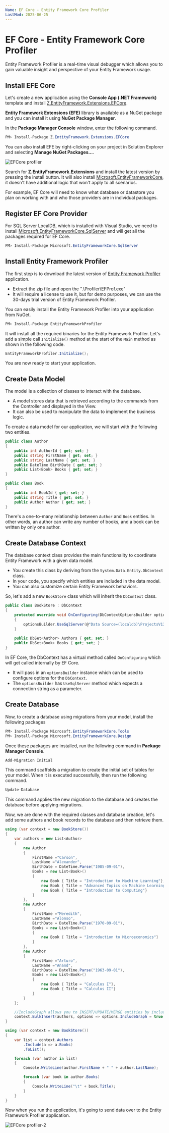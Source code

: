 ```yaml
---
Name: EF Core - Entity Framework Core Profiler
LastMod: 2025-06-25
---
```


# EF Core - Entity Framework Core Profiler

Entity Framework Profiler is a real-time visual debugger which allows you to gain valuable insight and perspective of your Entity Framework usage.

## Install EFE Core

Let's create a new application using the **Console App (.NET Framework)** template and install [Z.EntityFramework.Extensions.EFCore](https://www.nuget.org/packages/Z.EntityFramework.Extensions.EFCore/). 

**Entity Framework Extensions (EFE)** library is available as a NuGet package and you can install it using **NuGet Package Manager**.

In the **Package Manager Console** window, enter the following command.

```csharp
PM> Install-Package Z.EntityFramework.Extensions.EFCore
```

You can also install EFE by right-clicking on your project in Solution Explorer and selecting **Manage NuGet Packages...**. 

<img src="https://raw.githubusercontent.com/zzzprojects/docs/master/entityframework-extensions.net/images/efcore-profiler-1.png" alt="EFCore profiler">

Search for **Z.EntityFramework.Extensions** and install the latest version by pressing the install button. It will also install [Microsoft.EntityFrameworkCore](https://www.nuget.org/packages/Z.EntityFramework.Extensions.EFCore/), it doesn't have additional logic that won't apply to all scenarios.

For example, EF Core will need to know what database or datastore you plan on working with and who those providers are in individual packages.

## Register EF Core Provider

For SQL Server LocalDB, which is installed with Visual Studio, we need to install [Microsoft.EntityFrameworkCore.SqlServer](https://www.nuget.org/packages/Microsoft.EntityFrameworkCore.SqlServer) and will get all the packages required for EF Core.

```csharp
PM> Install-Package Microsoft.EntityFrameworkCore.SqlServer
```

## Install Entity Framework Profiler

The first step is to download the latest version of [Entity Framework Profiler](https://hibernatingrhinos.com/builds?product=uberprof&channel=Stable) application.

 - Extract the zip file and open the ".\Profiler\EFProf.exe"
 - It will require a license to use it, but for demo purposes, we can use the 30-days trial version of Entity Framework Profiler.

You can easily install the Entity Framework Profiler into your application from NuGet.

```csharp
PM> Install-Package EntityFrameworkProfiler
```
It will install all the required binaries for the Entity Framework Profiler. Let's add a simple call `Initialize()` method at the start of the `Main` method as shown in the following code.

```csharp
EntityFrameworkProfiler.Initialize();
```

You are now ready to start your application.
 
## Create Data Model
 
The model is a collection of classes to interact with the database.

 - A model stores data that is retrieved according to the commands from the Controller and displayed in the View.
 - It can also be used to manipulate the data to implement the business logic.

To create a data model for our application, we will start with the following two entities.

```csharp
public class Author
{
    public int AuthorId { get; set; }
    public string FirstName { get; set; }
    public string LastName { get; set; }
    public DateTime BirthDate { get; set; }
    public List<Book> Books { get; set; }
}

public class Book
{
    public int BookId { get; set; }
    public string Title { get; set; }
    public Author Author { get; set; }
}

```

There's a one-to-many relationship between `Author` and `Book` entities. In other words, an author can write any number of books, and a book can be written by only one author.

## Create Database Context

The database context class provides the main functionality to coordinate Entity Framework with a given data model. 

 - You create this class by deriving from the `System.Data.Entity.DbContext` class. 
 - In your code, you specify which entities are included in the data model. 
 - You can also customize certain Entity Framework behaviors. 

So, let's add a new `BookStore` class which will inherit the `DbContext` class.

```csharp
public class BookStore : DbContext
{
    protected override void OnConfiguring(DbContextOptionsBuilder optionsBuilder)
    {
        optionsBuilder.UseSqlServer(@"Data Source=(localdb)\ProjectsV13;Initial Catalog=BookStoreDb;");
    }
        
    public DbSet<Author> Authors { get; set; }
    public DbSet<Book> Books { get; set; }
}
```
In EF Core, the DbContext has a virtual method called `OnConfiguring` which will get called internally by EF Core. 

 - It will pass in an `optionsBuilder` instance which can be used to configure options for the `DbContext`.
 - The `optionsBuilder` has `UseSqlServer` method which expects a connection string as a parameter. 

## Create Database

Now, to create a database using migrations from your model, install the following packages

```csharp
PM> Install-Package Microsoft.EntityFrameworkCore.Tools
PM> Install-Package Microsoft.EntityFrameworkCore.Design
```

Once these packages are installed, run the following command in **Package Manager Console**.

```csharp
Add-Migration Initial
```

This command scaffolds a migration to create the initial set of tables for your model. When it is executed successfully, then run the following command.

```csharp
Update-Database
```

This command applies the new migration to the database and creates the database before applying migrations.

Now, we are done with the required classes and database creation, let's add some authors and book records to the database and then retrieve them.

```csharp
using (var context = new BookStore())
{
    var authors = new List<Author>
    {
        new Author
        {
            FirstName ="Carson",
            LastName ="Alexander",
            BirthDate = DateTime.Parse("1985-09-01"),
            Books = new List<Book>()
            {
                new Book { Title = "Introduction to Machine Learning"},
                new Book { Title = "Advanced Topics on Machine Learning"},
                new Book { Title = "Introduction to Computing"}
            }
        },
        new Author
        {
            FirstName ="Meredith",
            LastName ="Alonso",
            BirthDate = DateTime.Parse("1970-09-01"),
            Books = new List<Book>()
            {
                new Book { Title = "Introduction to Microeconomics"}
            }
        },
        new Author
        {
            FirstName ="Arturo",
            LastName ="Anand",
            BirthDate = DateTime.Parse("1963-09-01"),
            Books = new List<Book>()
            {
                new Book { Title = "Calculus I"},
                new Book { Title = "Calculus II"}
            }
        }
    };

    //IncludeGraph allows you to INSERT/UPDATE/MERGE entities by including the child entities graph.
    context.BulkInsert(authors, options => options.IncludeGraph = true );
}

using (var context = new BookStore())
{
    var list = context.Authors
        .Include(a => a.Books)
        .ToList();

    foreach (var author in list)
    {
        Console.WriteLine(author.FirstName + " " + author.LastName);

        foreach (var book in author.Books)
        {
            Console.WriteLine("\t" + book.Title);
        }
    }
}
```

Now when you run the application, it's going to send data over to the Entity Framework Profiler application.

<img src="https://raw.githubusercontent.com/zzzprojects/docs/master/entityframework-extensions.net/images/efcore-profiler-2.png" alt="EFCore profiler-2">
